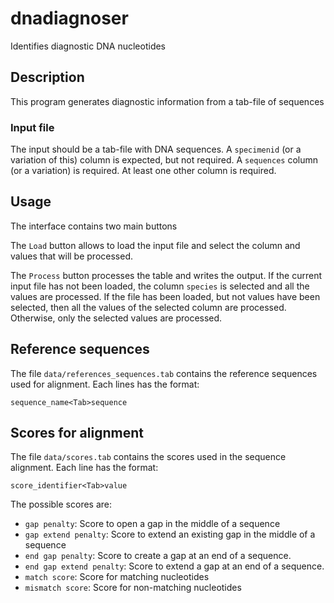 # dnadiagnoser
Identifies diagnostic DNA nucleotides

## Description
This program generates diagnostic information from a tab-file of sequences

### Input file
The input should be a tab-file with DNA sequences. A `specimenid` (or a variation of this) column is expected, but not required. A `sequences` column (or a variation) is required. At least one other column is required.

## Usage

The interface contains two main buttons

The `Load` button allows to load the input file and select the column and values that will be processed.

The `Process` button processes the table and writes the output. If the current input file has not been loaded, the column `species` is selected and all the values are processed. If the file has been loaded, but not values have been selected, then all the values of the selected column are processed. Otherwise, only the selected values are processed.

## Reference sequences
The file `data/references_sequences.tab` contains the reference sequences used for alignment. Each lines has the format:
```
sequence_name<Tab>sequence
```

## Scores for alignment
The file `data/scores.tab` contains the scores used in the sequence alignment. Each line has the format:
```
score_identifier<Tab>value
```

The possible scores are:
* `gap penalty`: Score to open a gap in the middle of a sequence
* `gap extend penalty`: Score to extend an existing gap in the middle of a sequence
* `end gap penalty`: Score to create a gap at an end of a sequence.
* `end gap extend penalty`: Score to extend a gap at an end of a sequence.
* `match score`: Score for matching nucleotides
* `mismatch score`: Score for non-matching nucleotides
